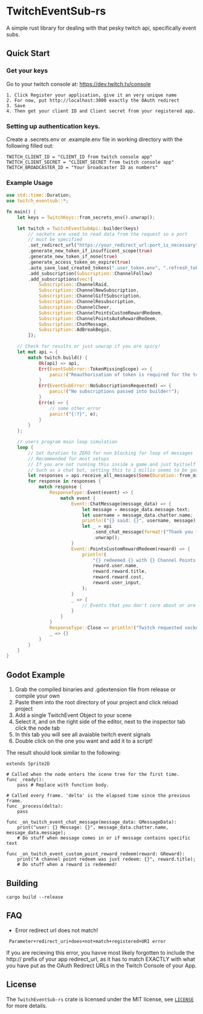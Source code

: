 # TwitchEventSub-rs

A simple rust library for dealing with that pesky twitch api, specifically event subs.

## Quick Start

### Get your keys

Go to your twitch console at: https://dev.twitch.tv/console
```
1. Click Register your application, give it an very unique name
2. For now, put http://localhost:3000 exactly the OAuth redirect
3. Save
4. Then get your client ID and Client secret from your registered app.
```

### Setting up authentication keys.

Create a .secrets.env or .example.env file in working directory with the following filled out:

```dotenv
TWITCH_CLIENT_ID = "CLIENT_ID from twitch console app"
TWITCH_CLIENT_SECRET = "CLIENT_SECRET from twitch console app"
TWITCH_BROADCASTER_ID = "Your broadcaster ID as numbers"
```

### Example Usage

```rust
use std::time::Duration;
use twitch_eventsub::*;

fn main() {
    let keys = TwitchKeys::from_secrets_env().unwrap();

    let twitch = TwitchEventSubApi::builder(keys)
        // sockets are used to read data from the request so a port
        // must be specified
        .set_redirect_url("https://your_redirect_url:port_is_necessary")
        .generate_new_token_if_insufficent_scope(true)
        .generate_new_token_if_none(true)
        .generate_access_token_on_expire(true)
        .auto_save_load_created_tokens(".user_token.env", ".refresh_token.env")
        .add_subscription(Subscription::ChannelFollow)
        .add_subscriptions(vec![
            Subscription::ChannelRaid,
            Subscription::ChannelNewSubscription,
            Subscription::ChannelGiftSubscription,
            Subscription::ChannelResubscription,
            Subscription::ChannelCheer,
            Subscription::ChannelPointsCustomRewardRedeem,
            Subscription::ChannelPointsAutoRewardRedeem,
            Subscription::ChatMessage,
            Subscription::AdBreakBegin,
        ]);

    // Check for results or just unwrap if you are spicy!
    let mut api = {
        match twitch.build() {
            Ok(api) => api,
            Err(EventSubError::TokenMissingScope) => {
                panic!("Reauthorisation of token is required for the token to have all the requested subscriptions.");
            }
            Err(EventSubError::NoSubscriptionsRequested) => {
                panic!("No subscriptions passed into builder!");
            }
            Err(e) => {
                // some other error
                panic!("{:?}", e);
            }
        }
    };

    // users program main loop simulation
    loop {
        // Set duration to ZERO for non blocking for loop of messages
        // Recommended for most setups
        // If you are not running this inside a game and just byitself
        // Such as a chat bot, setting this to 1 millis seems to be good
        let responses = api.receive_all_messages(Some(Duration::from_millis(1)));
        for response in responses {
            match response {
                ResponseType::Event(event) => {
                    match event {
                        Event::ChatMessage(message_data) => {
                            let message = message_data.message.text;
                            let username = message_data.chatter.name;
                            println!("{} said: {}", username, message);
                            let _ = api
                                .send_chat_message(format!("Thank you for chatting {}!", username))
                                .unwrap();
                        }
                        Event::PointsCustomRewardRedeem(reward) => {
                            println!(
                                "{} redeemed {} with {} Channel Points: {}",
                                reward.user.name,
                                reward.reward.title,
                                reward.reward.cost,
                                reward.user_input,
                            );
                        }
                        _ => {
                            // Events that you don't care about or are not subscribed to, can be ignored.
                        }
                    }
                }
                ResponseType::Close => println!("Twitch requested socket close."),
                _ => {}
            }
        }
    }
}
```

## Godot Example

1. Grab the compiled binaries and .gdextension file from release or compile your own
2. Paste them into the root directory of your project and click reload project
3. Add a single TwitchEvent Object to your scene
4. Select it, and on the right side of the editor, next to the inspector tab click the node tab
5. In this tab you will see all avaiable twitch event signals
6. Double click on the one you want and add it to a script!

The result should look similar to the following:

```GDScript
extends Sprite2D

# Called when the node enters the scene tree for the first time.
func _ready():
	pass # Replace with function body.

# Called every frame. 'delta' is the elapsed time since the previous frame.
func _process(delta):
	pass

func _on_twitch_event_chat_message(message_data: GMessageData):
	print("user: {} Message: {}", message_data.chatter.name, message_data.message);
	# Do stuff when message comes in or if message contains specific text

func _on_twitch_event_custom_point_reward_redeem(reward: GReward):
	print("A channel point redeem was just redeem: {}", reward.title);
	# Do stuff when a reward is redeemed!
```

## Building

```doc
cargo build --release
```

## FAQ

- Error redirect url does not match!

```doc
 Parameter+redirect_uri+does+not+match+registered+URI error
```

If you are recieving this error, you havve most likely forgotten to include the http:// prefix of your app redirect_url, as it has to match EXACTLY with what you have put as the OAuth Redirect URLs in the Twitch Console of your App.

## License

The `TwitchEventSub-rs` crate is licensed under the MIT license, see [`LICENSE`](LICENSE) for more
details.
